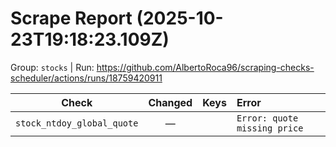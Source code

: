 # Scrape Report (2025-10-23T19:18:23.109Z)

Group: `stocks`  |  Run: https://github.com/AlbertoRoca96/scraping-checks-scheduler/actions/runs/18759420911

| Check | Changed | Keys | Error |
|---|:---:|:--|:--|
| `stock_ntdoy_global_quote` | — |  | `Error: quote missing price` |
